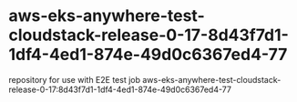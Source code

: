 # aws-eks-anywhere-test-cloudstack-release-0-17-8d43f7d1-1df4-4ed1-874e-49d0c6367ed4-77
repository for use with E2E test job aws-eks-anywhere-test-cloudstack-release-0-17:8d43f7d1-1df4-4ed1-874e-49d0c6367ed4-77
